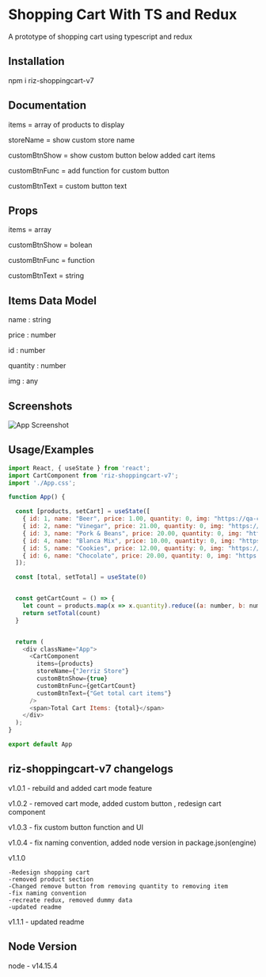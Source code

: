 # Shopping Cart With TS and Redux

A prototype of shopping cart using typescript and redux

## Installation

npm i riz-shoppingcart-v7

## Documentation

items  =  array of products to display 

storeName  =  show custom store name

customBtnShow  =  show custom button below added cart items

customBtnFunc  =  add function for custom button

customBtnText  =  custom button text

## Props

items =  array

customBtnShow  =  bolean

customBtnFunc  =  function

customBtnText  =  string


## Items Data Model

name : string

price : number

id : number

quantity : number

img : any

## Screenshots

![App Screenshot](https://i.ibb.co/RHJDv5z/vvv.png)


## Usage/Examples

```javascript
import React, { useState } from 'react';
import CartComponent from 'riz-shoppingcart-v7';
import './App.css';

function App() {

  const [products, setCart] = useState([
    { id: 1, name: "Beer", price: 1.00, quantity: 0, img: "https://qa-centralmain.s3.ap-southeast-1.amazonaws.com/market/57089256%20-%2001.jpg" },
    { id: 2, name: "Vinegar", price: 21.00, quantity: 0, img: "https://qa-centralmain.s3.ap-southeast-1.amazonaws.com/market/4806515630291-1.jpg" },
    { id: 3, name: "Pork & Beans", price: 20.00, quantity: 0, img: "https://qa-centralmain.s3.ap-southeast-1.amazonaws.com/market/119593-01.jpg" },
    { id: 4, name: "Blanca Mix", price: 10.00, quantity: 0, img: "https://qa-centralmain.s3.ap-southeast-1.amazonaws.com/market/4800552169066-01.jpg" },
    { id: 5, name: "Cookies", price: 12.00, quantity: 0, img: "https://qa-centralmain.s3.ap-southeast-1.amazonaws.com/market/4809014286044-01.jpg" },
    { id: 6, name: "Chocolate", price: 20.00, quantity: 0, img: "https://qa-centralmain.s3.ap-southeast-1.amazonaws.com/market/5902768865677-01.jpg" },
  ]);

  const [total, setTotal] = useState(0)


  const getCartCount = () => {
    let count = products.map(x => x.quantity).reduce((a: number, b: number) => a + b, 0)
    return setTotal(count)
  }


  return (
    <div className="App">
      <CartComponent
        items={products}
        storeName={"Jerriz Store"}
        customBtnShow={true}
        customBtnFunc={getCartCount}
        customBtnText={"Get total cart items"}
      />
      <span>Total Cart Items: {total}</span>
    </div>
  );
}

export default App

```


## riz-shoppingcart-v7 changelogs

  v1.0.1 
    - rebuild and added cart mode feature

  v1.0.2 
    - removed cart mode, added custom button , redesign cart component

  v1.0.3 
    - fix custom button function and UI

  v1.0.4 
    - fix naming convention, added node version in package.json(engine)

  v1.1.0

    -Redesign shopping cart
    -removed product section
    -Changed remove button from removing quantity to removing item
    -fix naming convention
    -recreate redux, removed dummy data
    -updated readme
  
  v1.1.1
    - updated readme

## Node Version
 node - v14.15.4